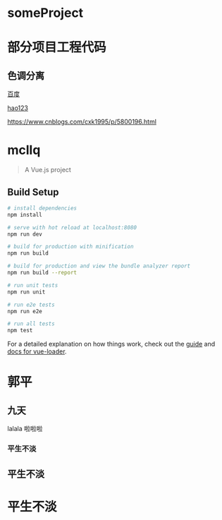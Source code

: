 # someProject

部分项目工程代码
=
色调分离
-
[百度](htttp://www.baidu.com)

[hao123](http://www.hao123.com 'hao123')

https://www.cnblogs.com/cxk1995/p/5800196.html

# mcllq

> A Vue.js project

## Build Setup

``` bash
# install dependencies
npm install

# serve with hot reload at localhost:8080
npm run dev

# build for production with minification
npm run build

# build for production and view the bundle analyzer report
npm run build --report

# run unit tests
npm run unit

# run e2e tests
npm run e2e

# run all tests
npm test
```

For a detailed explanation on how things work, check out the [guide](http://vuejs-templates.github.io/webpack/) and [docs for vue-loader](http://vuejs.github.io/vue-loader).

# 郭平

## 九天

lalala
啦啦啦

### 平生不淡

## 平生不淡

# 平生不淡
